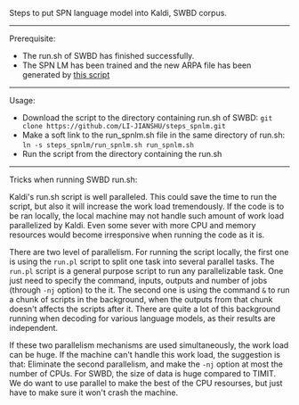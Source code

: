 Steps to put SPN language model into Kaldi, SWBD corpus. 

---
Prerequisite:
* The run.sh of SWBD has finished successfully.
* The SPN LM has been trained and the new ARPA file has been generated by [this script](https://github.com/LI-JIANSHU/deepasr/tree/master/SPNLM_Kaldi)

---
Usage:
* Download the script to the directory containing run.sh of SWBD: 
`git clone https://github.com/LI-JIANSHU/steps_spnlm.git`
* Make a soft link to the run_spnlm.sh file in the same directory of run.sh: 
`ln -s steps_spnlm/run_spnlm.sh run_spnlm.sh` 
* Run the script from the directory containing the run.sh

---
Tricks when running SWBD run.sh:

Kaldi's run.sh script is well paralleled. This could save the time to run the script, but also it will increase the work load tremendously. If the code is to be ran locally, the local machine may not handle such amount of work load parallelized by Kaldi. Even some sever with more CPU and memory resources would become irresponsive when running the code as it is. 

There are two level of parallelism. For running the script locally, the first one is using the `run.pl` script to split one task into several parallel tasks. The `run.pl` script is a general purpose script to run any parallelizable task. One just need to specify the command, inputs, outputs and number of jobs (through `-nj` option) to the it. The second one is using the command `&` to run a chunk of scripts in the background, when the outputs from that chunk doesn't affects the scripts after it. There are quite a lot of this background running when decoding for various language models, as their results are independent. 

If these two parallelism mechanisms are used simultaneously, the work load can be huge. If the machine can't handle this work load, the suggestion is that: Eliminate the second parallelism, and make the `-nj` option at most the number of CPUs. For SWBD, the size of data is huge compared to TIMIT. We do want to use parallel to make the best of the CPU resourses, but just have to make sure it won't crash the machine. 

